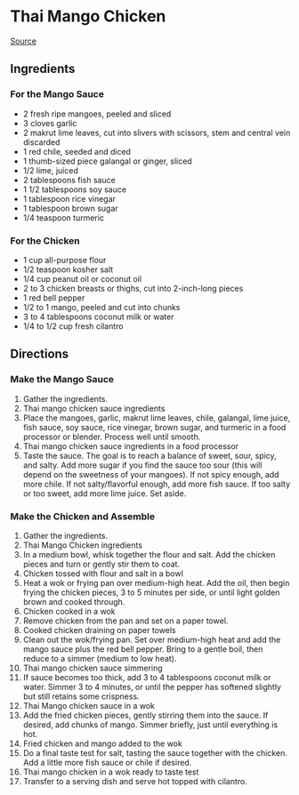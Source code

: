 # Thai Mango Chicken

[Source](https://www.thespruceeats.com/thai-mango-chicken-3217456)

## Ingredients

### For the Mango Sauce

- 2 fresh ripe mangoes, peeled and sliced
- 3 cloves garlic
- 2 makrut lime leaves, cut into slivers with scissors, stem and central vein discarded
- 1 red chile, seeded and diced
- 1 thumb-sized piece galangal or ginger, sliced
- 1/2 lime, juiced
- 2 tablespoons fish sauce
- 1 1/2 tablespoons soy sauce
- 1 tablespoon rice vinegar
- 1 tablespoon brown sugar
- 1/4 teaspoon turmeric

### For the Chicken

- 1 cup all-purpose flour
- 1/2 teaspoon kosher salt
- 1/4 cup peanut oil or coconut oil
- 2 to 3 chicken breasts or thighs, cut into 2-inch-long pieces
- 1 red bell pepper
- 1/2 to 1 mango, peeled and cut into chunks
- 3 to 4 tablespoons coconut milk or water
- 1/4 to 1/2 cup fresh cilantro

## Directions

### Make the Mango Sauce

1. Gather the ingredients.
1. Thai mango chicken sauce ingredients
1. Place the mangoes, garlic, makrut lime leaves, chile, galangal, lime juice, fish sauce, soy sauce, rice vinegar, brown sugar, and turmeric in a food processor or blender. Process well until smooth.
1. Thai mango chicken sauce ingredients in a food processor
1. Taste the sauce. The goal is to reach a balance of sweet, sour, spicy, and salty. Add more sugar if you find the sauce too sour (this will depend on the sweetness of your mangoes). If not spicy enough, add more chile. If not salty/flavorful enough, add more fish sauce. If too salty or too sweet, add more lime juice. Set aside.

### Make the Chicken and Assemble

1. Gather the ingredients.
1. Thai Mango Chicken ingredients
1. In a medium bowl, whisk together the flour and salt. Add the chicken pieces and turn or gently stir them to coat.
1. Chicken tossed with flour and salt in a bowl
1. Heat a wok or frying pan over medium-high heat. Add the oil, then begin frying the chicken pieces, 3 to 5 minutes per side, or until light golden brown and cooked through.
1. Chicken cooked in a wok
1. Remove chicken from the pan and set on a paper towel.
1. Cooked chicken draining on paper towels
1. Clean out the wok/frying pan. Set over medium-high heat and add the mango sauce plus the red bell pepper. Bring to a gentle boil, then reduce to a simmer (medium to low heat).
1. Thai mango chicken sauce simmering
1. If sauce becomes too thick, add 3 to 4 tablespoons coconut milk or water. Simmer 3 to 4 minutes, or until the pepper has softened slightly but still retains some crispness.
1. Thai Mango chicken sauce in a wok
1. Add the fried chicken pieces, gently stirring them into the sauce. If desired, add chunks of mango. Simmer briefly, just until everything is hot.
1. Fried chicken and mango added to the wok
1. Do a final taste test for salt, tasting the sauce together with the chicken. Add a little more fish sauce or chile if desired.
1. Thai mango chicken in a wok ready to taste test
1. Transfer to a serving dish and serve hot topped with cilantro.

